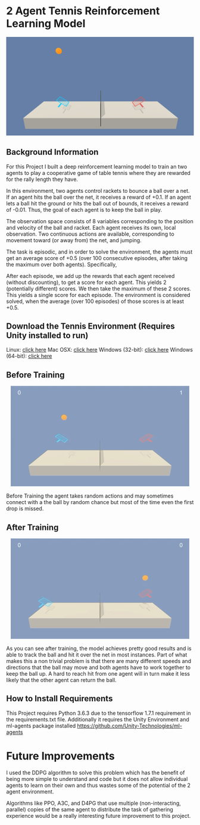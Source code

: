 # 2 Agent Tennis Reinforcement Learning Model


<div style="text-align:center"><img src="/tennis.png" /></div>

## Background Information
For this Project I built a deep reinforcement learning model to train an two agents to play a cooperative game of table tennis where they are rewarded for the rally length they have.

In this environment, two agents control rackets to bounce a ball over a net. If an agent hits the ball over the net, it receives a reward of +0.1. If an agent lets a ball hit the ground or hits the ball out of bounds, it receives a reward of -0.01. Thus, the goal of each agent is to keep the ball in play.

The observation space consists of 8 variables corresponding to the position and velocity of the ball and racket. Each agent receives its own, local observation. Two continuous actions are available, corresponding to movement toward (or away from) the net, and jumping.

The task is episodic, and in order to solve the environment, the agents must get an average score of +0.5 (over 100 consecutive episodes, after taking the maximum over both agents). Specifically,

After each episode, we add up the rewards that each agent received (without discounting), to get a score for each agent. This yields 2 (potentially different) scores. We then take the maximum of these 2 scores.
This yields a single score for each episode.
The environment is considered solved, when the average (over 100 episodes) of those scores is at least +0.5.


## Download the Tennis Environment (Requires Unity installed to run)

Linux: [click here](https://s3-us-west-1.amazonaws.com/udacity-drlnd/P3/Tennis/Tennis_Linux.zip)
Mac OSX: [click here](https://s3-us-west-1.amazonaws.com/udacity-drlnd/P3/Tennis/Tennis.app.zip)
Windows (32-bit): [click here](https://s3-us-west-1.amazonaws.com/udacity-drlnd/P3/Tennis/Tennis_Windows_x86.zip)
Windows (64-bit): [click here](https://s3-us-west-1.amazonaws.com/udacity-drlnd/P3/Tennis/Tennis_Windows_x86_64.zip)

## Before Training

<div style="text-align:center"><img src="/untrained.gif" /></div>

Before Training the agent takes random actions and may sometimes connect with a the ball by random chance but most of the time even the first drop is missed.

## After Training

<div style="text-align:center"><img src="/Trained.gif" /></div>

As you can see after training, the model achieves pretty good results and is able to track the ball and hit it over the net in most instances. Part of what makes this a non trivial problem is that there are many different speeds and directions that the ball may move and both agents have to work together to keep the ball up. A hard to reach hit from one agent will in turn make it less likely that the other agent can return the ball. 

## How to Install Requirements

This Project requires Python 3.6.3 due to the tensorflow 1.7.1 requirement in the requirements.txt file. Additionally it requires the Unity Environment and ml-agents package installed https://github.com/Unity-Technologies/ml-agents



# Future Improvements

I used the DDPG algorithm to solve this problem which has the benefit of being more simple to understand and code but it does not allow individual agents to learn on their own and thus wastes some of the potential of the 2 agent environment. 

Algorithms like PPO, A3C, and D4PG that use multiple (non-interacting, parallel) copies of the same agent to distribute the task of gathering experience would be a really interesting future improvement to this project.
